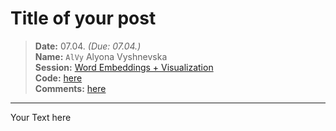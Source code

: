 # Title of your post
> **Date:** 07.04. *(Due: 07.04.)*  
> **Name:** `AlVy` Alyona Vyshnevska    
> **Session:** [Word Embeddings + Visualization](../index)   
> **Code:** [here]()   
> **Comments:** [here](https://gitlab.hpi.de/fg-naumann/teaching/tvip19/issues/2)
----

Your Text here
